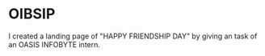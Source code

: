 # OIBSIP
I created a landing page of "HAPPY FRIENDSHIP DAY" by giving an task of an OASIS INFOBYTE intern.
